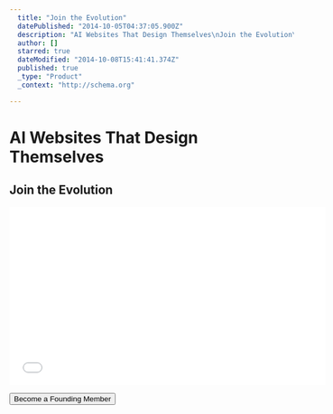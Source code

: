 ```yaml
---
  title: "Join the Evolution"
  datePublished: "2014-10-05T04:37:05.900Z"
  description: "AI Websites That Design Themselves\nJoin the Evolution\n\n\nBecome a Founding Member"
  author: []
  starred: true
  dateModified: "2014-10-08T15:41:41.374Z"
  published: true
  _type: "Product"
  _context: "http://schema.org"

---
```

# AI Websites That Design Themselves

## Join the Evolution

<iframe width="560" height="315" src="//www.youtube.com/embed/OXA4-5x31V0" frameborder="0" allowfullscreen="allowfullscreen" style=""></iframe>

<button data-uuid="f6a4bd8d-55ec-4c3a-9ccd-9c5f3df80802" data-role="cta" data-verb="purchase" data-sum="9600" style="">Become a Founding Member</button>